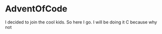 # AdventOfCode
I decided to join the cool kids. So here I go. 
I will be doing it C because why not
